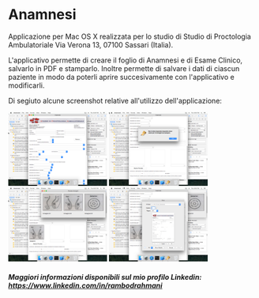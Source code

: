 # Anamnesi
Applicazione per Mac OS X realizzata per lo studio di Studio di Proctologia Ambulatoriale Via Verona 13, 07100 Sassari (Italia).

L'applicativo permette di creare il foglio di Anamnesi e di Esame Clinico, salvarlo in PDF e stamparlo.
Inoltre permette di salvare i dati di ciascun paziente in modo da poterli aprire succesivamente con l'applicativo e modificarli.

Di segiuto alcune screenshot relative all'utilizzo dell'applicazione:

<img src="screens/anamnesi_1.png" alt="Applicazione Anamnesi - PIC 1" width="200px"/> <img src="screens/anamnesi_2.png" alt="Applicazione Anamnesi - PIC 2" width="200px"/> <img src="screens/anamnesi_3.png" alt="Applicazione Anamnesi - PIC 3" width="200px"/> <img src="screens/anamnesi_4.png" alt="Applicazione Anamnesi - PIC 4" width="200px"/>

##### Maggiori informazioni disponibili sul mio profilo Linkedin: https://www.linkedin.com/in/rambodrahmani
